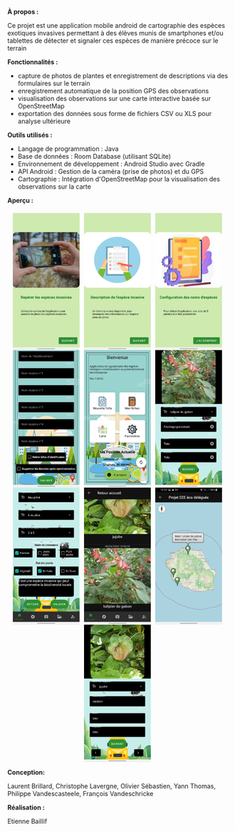 **À propos :**


Ce projet est une application mobile android de cartographie des espèces exotiques invasives
permettant à des élèves munis de smartphones et/ou tablettes 
de détecter et signaler ces espèces de manière précoce sur le terrain

**Fonctionnalités :**
- capture de photos de plantes et enregistrement de descriptions via des formulaires sur le terrain
- enregistrement automatique de la position GPS des observations
- visualisation des observations sur une carte interactive basée sur OpenStreetMap
- exportation des données sous forme de fichiers CSV ou XLS pour analyse ultérieure

**Outils utilisés :**

- Langage de programmation : Java
- Base de données : Room Database (utilisant SQLite)
- Environnement de développement : Android Studio avec Gradle
- API Android : Gestion de la caméra (prise de photos) et du GPS
- Cartographie : Intégration d'OpenStreetMap pour la visualisation des observations sur la carte

**Aperçu :**

<div style="display: flex; justify-content: center; align-items: center; flex-wrap: wrap; margin-top: 20px;">

    
  <img src="/images/image-preview/firstPage.jpg" alt="Image 1" style="width: 150px; height: auto; margin-right: 10px;">
    <img src="/images/image-preview/firstPage2.jpg" style="width: 150px; height: auto; margin-right: 10px;">
    <img src="/images/image-preview/firstPage4.jpg" style="width: 150px; height: auto; margin-right: 10px;">
    <img src="/images/image-preview/admin.jpg" style="width: 150px; height: auto; margin-right: 10px;">

   
  <img src="/images/image-preview/menu.jpg" alt="Image 1" style="width: 150px; height: auto; margin-right: 10px;">
    <img src="/images/image-preview/form1.jpg" style="width: 150px; height: auto; margin-right: 10px;">
    <img src="/images/image-preview/form2.jpg" style="width: 150px; height: auto; margin-right: 10px;">
    <img src="/images/image-preview/list.jpg" style="width: 150px; height: auto; margin-right: 10px;">
    <img src="/images/image-preview/map.jpg" style="width: 150px; height: auto; margin-right: 10px;">
    <img src="/images/image-preview/updateList.jpg" style="width: 150px; height: auto; margin-right: 10px;">

</div>

**Conception:**

Laurent Brillard, 
Christophe Lavergne,
Olivier Sébastien,
Yann Thomas,
Philippe Vandescasteele,
François Vandeschricke

**Réalisation :** 

Etienne Baillif




